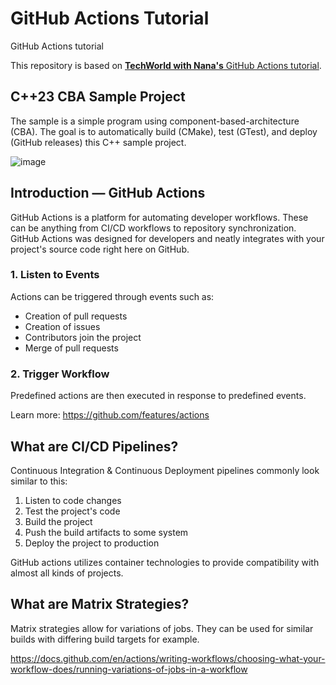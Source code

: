 # GitHub Actions Tutorial

GitHub Actions tutorial

This repository is based on [**TechWorld with Nana's** GitHub Actions tutorial](https://www.youtube.com/watch?v=R8_veQiYBjI).

## C++23 CBA Sample Project
The sample is a simple program using component-based-architecture (CBA).
The goal is to automatically build (CMake), test (GTest), and deploy (GitHub releases) this C++ sample project.

![image](https://github.com/user-attachments/assets/1b25baf7-dbeb-4a75-8be9-49fc179ac6f7)


## Introduction — GitHub Actions

GitHub Actions is a platform for automating developer workflows.
These can be anything from CI/CD workflows to repository synchronization.
GitHub Actions was designed for developers and neatly integrates with your project's source code right here on GitHub.

### 1. Listen to Events

Actions can be triggered through events such as:

- Creation of pull requests
- Creation of issues
- Contributors join the project
- Merge of pull requests

### 2. Trigger Workflow

Predefined actions are then executed in response to predefined events.

Learn more: <https://github.com/features/actions>

## What are CI/CD Pipelines?

Continuous Integration & Continuous Deployment pipelines commonly look similar to this:

1. Listen to code changes
2. Test the project's code
3. Build the project
4. Push the build artifacts to some system
5. Deploy the project to production

GitHub actions utilizes container technologies to provide compatibility with almost all kinds of projects.

## What are Matrix Strategies?

Matrix strategies allow for variations of jobs.
They can be used for similar builds with differing build targets for example.

<https://docs.github.com/en/actions/writing-workflows/choosing-what-your-workflow-does/running-variations-of-jobs-in-a-workflow>
